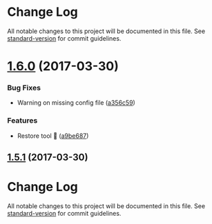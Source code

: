 # Change Log

All notable changes to this project will be documented in this file. See [standard-version](https://github.com/conventional-changelog/standard-version) for commit guidelines.

<a name="1.6.0"></a>
# [1.6.0](https://github.com/avaly/backup-to-cloud/compare/v1.5.0...v1.6.0) (2017-03-30)


### Bug Fixes

* Warning on missing config file ([a356c59](https://github.com/avaly/backup-to-cloud/commit/a356c59))


### Features

* Restore tool :tada: ([a9be687](https://github.com/avaly/backup-to-cloud/commit/a9be687))



<a name="1.5.1"></a>
## [1.5.1](https://github.com/avaly/backup-to-cloud/compare/v1.5.0...v1.5.1) (2017-03-30)



# Change Log

All notable changes to this project will be documented in this file. See [standard-version](https://github.com/conventional-changelog/standard-version) for commit guidelines.
